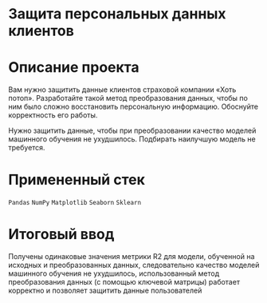 # Защита персональных данных клиентов

# Описание проекта 

Вам нужно защитить данные клиентов страховой компании «Хоть потоп». Разработайте такой метод преобразования данных, чтобы по ним было сложно восстановить персональную информацию. Обоснуйте корректность его работы.

Нужно защитить данные, чтобы при преобразовании качество моделей машинного обучения не ухудшилось. Подбирать наилучшую модель не требуется.

# Примененный стек

`Pandas` `NumPy` `Matplotlib` `Seaborn` `Sklearn`

# Итоговый ввод

Получены одинаковые значения метрики R2 для модели, обученной на исходных и преобразованных данных, следовательно качество моделей машинного обучения не ухудшилось, использованный метод преобразования данных (с помощью ключевой матрицы) работает корректно и позволяет защитить данные пользователей
